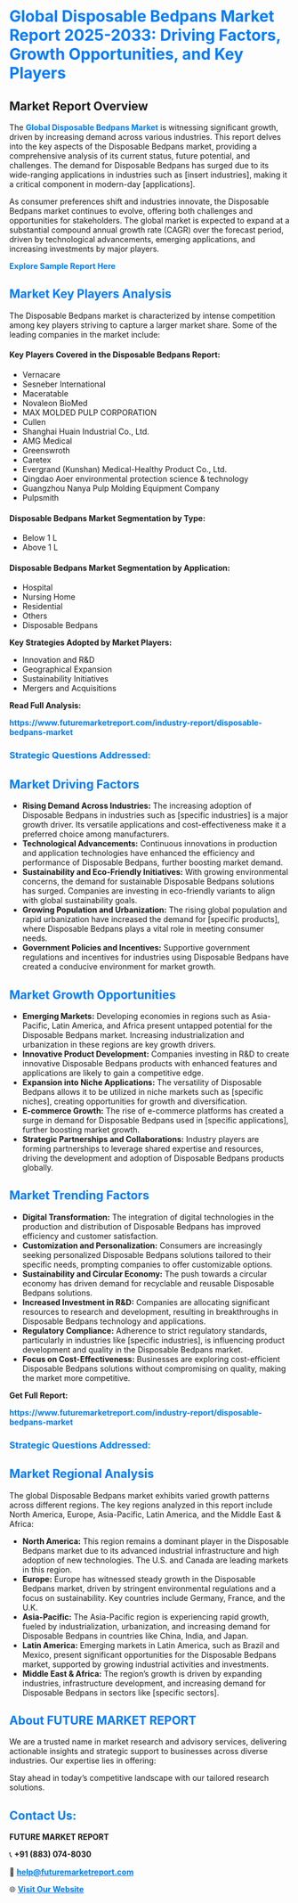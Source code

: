 <h1 style="color: #007BFF;">Global Disposable Bedpans Market Report 2025-2033: Driving Factors, Growth Opportunities, and Key Players</h1>

<section id="overview">
<h2>Market Report Overview</h2>
<p>The <a href="https://www.futuremarketreport.com/industry-report/disposable-bedpans-market" style="color: #007BFF; text-decoration: none;"><strong>Global Disposable Bedpans Market</strong></a> is witnessing significant growth, driven by increasing demand across various industries. This report delves into the key aspects of the Disposable Bedpans market, providing a comprehensive analysis of its current status, future potential, and challenges. The demand for Disposable Bedpans has surged due to its wide-ranging applications in industries such as [insert industries], making it a critical component in modern-day [applications].</p>
<p>As consumer preferences shift and industries innovate, the Disposable Bedpans market continues to evolve, offering both challenges and opportunities for stakeholders. The global market is expected to expand at a substantial compound annual growth rate (CAGR) over the forecast period, driven by technological advancements, emerging applications, and increasing investments by major players.</p>
</section>

<section id="overview">
<p><a href="https://www.futuremarketreport.com/request-sample/reportId=125294" style="color: #007BFF; text-decoration: none;"><strong>Explore Sample Report Here</strong></a></p>
</section>

<section id="key-players">
<h2 style="color: #007BFF;">Market Key Players Analysis</h2>
<p>The Disposable Bedpans market is characterized by intense competition among key players striving to capture a larger market share. Some of the leading companies in the market include:</p>
<h4>Key Players Covered in the Disposable Bedpans Report:</h4>
<ul><li>Vernacare</li><li>Sesneber International</li><li>Maceratable</li><li>Novaleon BioMed</li><li>MAX MOLDED PULP CORPORATION</li><li>Cullen</li><li>Shanghai Huain Industrial Co., Ltd.</li><li>AMG Medical</li><li>Greenswroth</li><li>Caretex</li><li>Evergrand (Kunshan) Medical-Healthy Product Co., Ltd.</li><li>Qingdao Aoer environmental protection science &amp; technology</li><li>Guangzhou Nanya Pulp Molding Equipment Company</li><li>Pulpsmith</li></ul>
<h4>Disposable Bedpans Market Segmentation by Type:</h4>
<ul><li>Below 1 L</li><li>Above 1 L</li></ul>

<h4>Disposable Bedpans Market Segmentation by Application:</h4>
<ul><li>Hospital</li><li>Nursing Home</li><li>Residential</li><li>Others</li><li>Disposable Bedpans</li></ul>
<p><strong>Key Strategies Adopted by Market Players:</strong></p>
<ul>
<li>Innovation and R&D</li>
<li>Geographical Expansion</li>
<li>Sustainability Initiatives</li>
<li>Mergers and Acquisitions</li>
</ul>
</section>

<section>
<p><strong>Read Full Analysis: </strong></p><a href="https://www.futuremarketreport.com/industry-report/disposable-bedpans-market" style="color: #007BFF; text-decoration: none;"><strong>https://www.futuremarketreport.com/industry-report/disposable-bedpans-market</strong></a>
<h3 style="color: #007BFF;">Strategic Questions Addressed:</h3>
</section>

<section id="driving-factors">
<h2 style="color: #007BFF;">Market Driving Factors</h2>
<ul>
<li><strong>Rising Demand Across Industries:</strong> The increasing adoption of Disposable Bedpans in industries such as [specific industries] is a major growth driver. Its versatile applications and cost-effectiveness make it a preferred choice among manufacturers.</li>
<li><strong>Technological Advancements:</strong> Continuous innovations in production and application technologies have enhanced the efficiency and performance of Disposable Bedpans, further boosting market demand.</li>
<li><strong>Sustainability and Eco-Friendly Initiatives:</strong> With growing environmental concerns, the demand for sustainable Disposable Bedpans solutions has surged. Companies are investing in eco-friendly variants to align with global sustainability goals.</li>
<li><strong>Growing Population and Urbanization:</strong> The rising global population and rapid urbanization have increased the demand for [specific products], where Disposable Bedpans plays a vital role in meeting consumer needs.</li>
<li><strong>Government Policies and Incentives:</strong> Supportive government regulations and incentives for industries using Disposable Bedpans have created a conducive environment for market growth.</li>
</ul>
</section>

<section id="growth-opportunities">
<h2 style="color: #007BFF;">Market Growth Opportunities</h2>
<ul>
<li><strong>Emerging Markets:</strong> Developing economies in regions such as Asia-Pacific, Latin America, and Africa present untapped potential for the Disposable Bedpans market. Increasing industrialization and urbanization in these regions are key growth drivers.</li>
<li><strong>Innovative Product Development:</strong> Companies investing in R&D to create innovative Disposable Bedpans products with enhanced features and applications are likely to gain a competitive edge.</li>
<li><strong>Expansion into Niche Applications:</strong> The versatility of Disposable Bedpans allows it to be utilized in niche markets such as [specific niches], creating opportunities for growth and diversification.</li>
<li><strong>E-commerce Growth:</strong> The rise of e-commerce platforms has created a surge in demand for Disposable Bedpans used in [specific applications], further boosting market growth.</li>
<li><strong>Strategic Partnerships and Collaborations:</strong> Industry players are forming partnerships to leverage shared expertise and resources, driving the development and adoption of Disposable Bedpans products globally.</li>
</ul>
</section>

<section id="trending-factors">
<h2 style="color: #007BFF;">Market Trending Factors</h2>
<ul>
<li><strong>Digital Transformation:</strong> The integration of digital technologies in the production and distribution of Disposable Bedpans has improved efficiency and customer satisfaction.</li>
<li><strong>Customization and Personalization:</strong> Consumers are increasingly seeking personalized Disposable Bedpans solutions tailored to their specific needs, prompting companies to offer customizable options.</li>
<li><strong>Sustainability and Circular Economy:</strong> The push towards a circular economy has driven demand for recyclable and reusable Disposable Bedpans solutions.</li>
<li><strong>Increased Investment in R&D:</strong> Companies are allocating significant resources to research and development, resulting in breakthroughs in Disposable Bedpans technology and applications.</li>
<li><strong>Regulatory Compliance:</strong> Adherence to strict regulatory standards, particularly in industries like [specific industries], is influencing product development and quality in the Disposable Bedpans market.</li>
<li><strong>Focus on Cost-Effectiveness:</strong> Businesses are exploring cost-efficient Disposable Bedpans solutions without compromising on quality, making the market more competitive.</li>
</ul>
</section>

<section>
<p><strong>Get Full Report: </strong></p><a href="https://www.futuremarketreport.com/industry-report/disposable-bedpans-market" style="color: #007BFF; text-decoration: none;"><strong>https://www.futuremarketreport.com/industry-report/disposable-bedpans-market</strong></a>
<h3 style="color: #007BFF;">Strategic Questions Addressed:</h3>
</section>


<section id="regional-analysis">
<h2 style="color: #007BFF;">Market Regional Analysis</h2>
<p>The global Disposable Bedpans market exhibits varied growth patterns across different regions. The key regions analyzed in this report include North America, Europe, Asia-Pacific, Latin America, and the Middle East & Africa:</p>
<ul>
<li><strong>North America:</strong> This region remains a dominant player in the Disposable Bedpans market due to its advanced industrial infrastructure and high adoption of new technologies. The U.S. and Canada are leading markets in this region.</li>
<li><strong>Europe:</strong> Europe has witnessed steady growth in the Disposable Bedpans market, driven by stringent environmental regulations and a focus on sustainability. Key countries include Germany, France, and the U.K.</li>
<li><strong>Asia-Pacific:</strong> The Asia-Pacific region is experiencing rapid growth, fueled by industrialization, urbanization, and increasing demand for Disposable Bedpans in countries like China, India, and Japan.</li>
<li><strong>Latin America:</strong> Emerging markets in Latin America, such as Brazil and Mexico, present significant opportunities for the Disposable Bedpans market, supported by growing industrial activities and investments.</li>
<li><strong>Middle East & Africa:</strong> The region’s growth is driven by expanding industries, infrastructure development, and increasing demand for Disposable Bedpans in sectors like [specific sectors].</li>
</ul>
</section>

<footer>
<h2 style="color: #007BFF;">About FUTURE MARKET REPORT</h2>
<p>We are a trusted name in market research and advisory services, delivering actionable insights and strategic support to businesses across diverse industries. Our expertise lies in offering:</p>

<p>Stay ahead in today’s competitive landscape with our tailored research solutions.</p>

<h2 style="color: #007BFF;">Contact Us:</h2>
<p><strong>FUTURE MARKET REPORT</strong></p>
<p>📞 <strong>+91 (883) 074-8030</strong></p>
<p>📧 <strong><a href="mailto:help@futuremarketreport.com" style="color: #007BFF;">help@futuremarketreport.com</a></strong></p>
<p>🌐 <strong><a href="https://www.futuremarketreport.com/" style="color: #007BFF;">Visit Our Website</a></strong></p>
</footer>